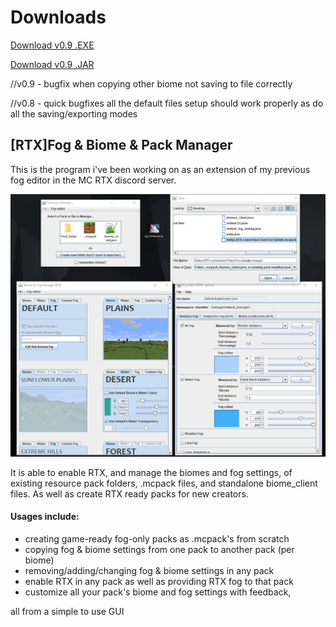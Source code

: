 Downloads
======

[Download v0.9 .EXE](https://github.com/btrab1/RTX_Fog_Biome_Pack_Manager/raw/main/out/artifacts/fog_setting_project_jar/%5BRTX%5D%20Fog%20%26%20Biome%20%26%20Pack%20Manager%200.9.exe)

[Download v0.9 .JAR](https://github.com/btrab1/RTX_Fog_Biome_Pack_Manager/raw/main/out/artifacts/fog_setting_project_jar/fog_setting_project.jar)

//v0.9 - bugfix when copying other biome not saving to file correctly

//v0.8 - quick bugfixes all the default files setup should work properly as do all the saving/exporting modes

[RTX]Fog & Biome & Pack Manager
------
This is the program i've been working on as an extension of my previous fog editor in the MC RTX discord server.

![Image of Program](example.png)

It is able to enable RTX, and manage the biomes and fog settings, of existing resource pack folders, .mcpack files, and standalone biome_client files. 
As well as create RTX ready packs for new creators.

#### Usages include: 
* creating game-ready fog-only packs as .mcpack's from scratch
* copying fog & biome settings from one pack to another pack (per biome)
* removing/adding/changing fog & biome settings in any pack 
* enable RTX in any pack as well as providing RTX fog to that pack
* customize all your pack's biome and fog settings with feedback, 

all from a simple to use GUI